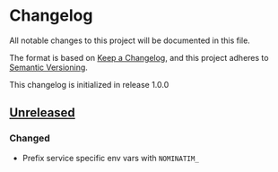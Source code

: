 # Changelog

All notable changes to this project will be documented in this file.

The format is based on [Keep a Changelog](https://keepachangelog.com/en/1.0.0/),
and this project adheres to [Semantic Versioning](https://semver.org/spec/v2.0.0.html).

This changelog is initialized in release 1.0.0

## [Unreleased]

### Changed
* Prefix service specific env vars with `NOMINATIM_`

[Unreleased]: https://github.com/wimski/laravel-nominatim/compare/v1.0.0...master
